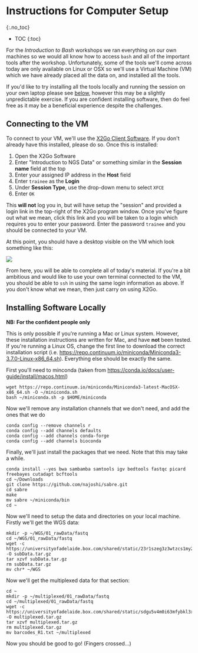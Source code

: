 # Instructions for Computer Setup
{:.no_toc}

* TOC
{:toc}

For the *Introduction to Bash* workshops we ran everything on our own machines so we would all know how to access `bash` and all of the important tools after the workshop.
Unfortunately, some of the tools we'll come across today are only available on Linux or OSX so we'll use a Virtual Machine (VM) which we have already placed all the data on, and installed all the tools.

If you'd like to try installing all the tools locally and running the session on your own laptop please see [below](#installing-software-locally), however this may be a slightly unpredictable exercise.
If you are confident installing software, then do feel free as it may be a beneficial experience despite the challenges.

## Connecting to the VM

To connect to your VM, we'll use the [X2Go Client Software](https://wiki.x2go.org/doku.php/doc:installation:x2goclient).
If you don't already have this installed, please do so.
Once this is installed:

1. Open the X2Go Software
2. Enter "Introduction to NGS Data" or something similar in the **Session name** field at the top
3. Enter your assigned IP address in the **Host** field
4. Enter `trainee` as the **Login**
5. Under **Session Type**, use the drop-down menu to select `XFCE`
6. Enter `OK`

This **will not** log you in, but will have setup the "session" and provided a login link in the top-right of the X2Go program window.
Once you've figure out what we mean, click this link and you will be taken to a login which requires you to enter your password.
Enter the password `trainee` and you should be connected to your VM.

At this point, you should have a desktop visible on the VM which look something like this:

![](../images/VM_Desktop.png)

From here, you will be able to complete all of today's material.
If you're a bit ambitious and would like to use your own terminal connected to the VM, you should be able to `ssh` in using the same login information as above.
If you don't know what we mean, then just carry on using X2Go.

## Installing Software Locally

**NB: For the confident people only**

This is only possible if you're running a Mac or Linux system.
However, these installation instructions are written for Mac, and have **not** been tested.
If you're running a Linux OS, change the first line to download the correct installation script (i.e. https://repo.continuum.io/miniconda/Miniconda3-3.7.0-Linux-x86_64.sh).
Everything else should be exactly the same.

First you'll need to minconda (taken from https://conda.io/docs/user-guide/install/macos.html)

```
wget https://repo.continuum.io/miniconda/Miniconda3-latest-MacOSX-x86_64.sh -O ~/miniconda.sh
bash ~/miniconda.sh -p $HOME/miniconda
```

Now we'll remove any installation channels that we don't need, and add the ones that we do

```
conda config --remove channels r
conda config --add channels defaults
conda config --add channels conda-forge
conda config --add channels bioconda
```

Finally, we'll just install the packages that we need.
Note that this may take a while.

```
conda install --yes bwa sambamba samtools igv bedtools fastqc picard freebayes cutadapt bcftools
cd ~/Downloads
git clone https://github.com/najoshi/sabre.git
cd sabre
make
mv sabre ~/miniconda/bin
cd ~
```

Now we'll need to setup the data and directories on your local machine.
Firstly we'll get the WGS data:

```
mkdir -p ~/WGS/01_rawData/fastq
cd ~/WGS/01_rawData/fastq
wget -c https://universityofadelaide.box.com/shared/static/23r1szeg3z3wtzcs1my2szw63w8zv7ip.gz -O subData.tar.gz
tar xzvf subData.tar.gz
rm subData.tar.gz
mv chr* ~/WGS
```

Now we'll get the multiplexed data for that section:

```
cd ~
mkdir -p ~/multiplexed/01_rawData/fastq
cd ~/multiplexed/01_rawData/fastq
wget -c https://universityofadelaide.box.com/shared/static/sdgu5v4m0i63mfybkl3x81dmgwyaikr2.gz -O multiplexed.tar.gz
tar xzvf multiplexed.tar.gz
rm multiplexed.tar.gz
mv barcodes_R1.txt ~/multiplexed
```

Now you should be good to go! (Fingers crossed...)
